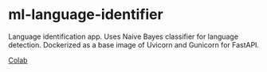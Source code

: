 # ml-language-identifier

Language identification app. Uses Naive Bayes classifier for language detection. Dockerized as a base image of Uvicorn and Gunicorn for FastAPI.

[Colab](https://colab.research.google.com/drive/1qLshFKQPMvQM_8XFndTc7YZlDSlCC_nO)
